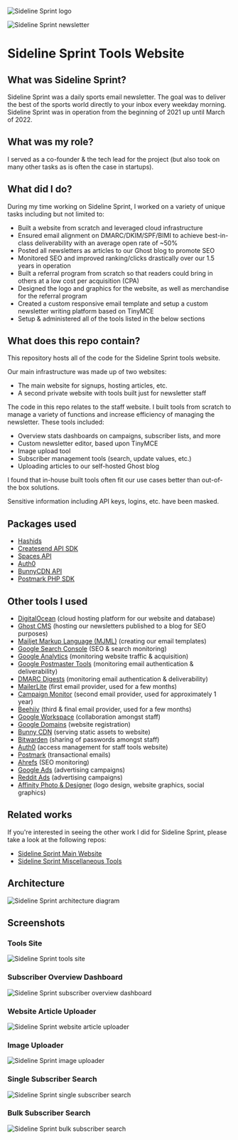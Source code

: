 ![Sideline Sprint logo](/img/text-logo-large.png)

![Sideline Sprint newsletter](/img/newsletter.png)

# Sideline Sprint Tools Website

## What was Sideline Sprint?

Sideline Sprint was a daily sports email newsletter. The goal was to deliver the best of the sports world directly to your inbox every weekday morning. Sideline Sprint was in operation from the beginning of 2021 up until March of 2022.

## What was my role?

I served as a co-founder & the tech lead for the project (but also took on many other tasks as is often the case in startups).

## What did I do?

During my time working on Sideline Sprint, I worked on a variety of unique tasks including but not limited to:
- Built a website from scratch and leveraged cloud infrastructure
- Ensured email alignment on DMARC/DKIM/SPF/BIMI to achieve best-in-class deliverability with an average open rate of ~50%
- Posted all newsletters as articles to our Ghost blog to promote SEO
- Monitored SEO and improved ranking/clicks drastically over our 1.5 years in operation
- Built a referral program from scratch so that readers could bring in others at a low cost per acquisition (CPA)
- Designed the logo and graphics for the website, as well as merchandise for the referral program
- Created a custom responsive email template and setup a custom newsletter writing platform based on TinyMCE
- Setup & administered all of the tools listed in the below sections

## What does this repo contain?

This repository hosts all of the code for the Sideline Sprint tools website.

Our main infrastructure was made up of two websites:
- The main website for signups, hosting articles, etc.
- A second private website with tools built just for newsletter staff

The code in this repo relates to the staff website. I built tools from scratch to
manage a variety of functions and increase efficiency of managing the newsletter.
These tools included:
- Overview stats dashboards on campaigns, subscriber lists, and more
- Custom newsletter editor, based upon TinyMCE
- Image upload tool
- Subscriber management tools (search, update values, etc.)
- Uploading articles to our self-hosted Ghost blog

I found that in-house built tools often fit our use cases better than out-of-the box solutions.

Sensitive information including API keys, logins, etc. have been masked.

## Packages used

- [Hashids](https://github.com/vinkla/hashids)
- [Createsend API SDK](https://github.com/campaignmonitor/createsend-php)
- [Spaces API](https://github.com/SociallyDev/Spaces-API)
- [Auth0](https://github.com/auth0/auth0-PHP)
- [BunnyCDN API](https://github.com/BunnyWay/BunnyCDN.PHP.Storage)
- [Postmark PHP SDK](https://github.com/ActiveCampaign/postmark-php)

## Other tools I used

- [DigitalOcean](https://www.digitalocean.com/) (cloud hosting platform for our website and database)
- [Ghost CMS](https://ghost.org/) (hosting our newsletters published to a blog for SEO purposes)
- [Mailjet Markup Language (MJML)](https://mjml.io/) (creating our email templates)
- [Google Search Console](https://search.google.com/search-console/about) (SEO & search monitoring)
- [Google Analytics](https://analytics.google.com/) (monitoring website traffic & acquisition)
- [Google Postmaster Tools](https://www.gmail.com/postmaster/) (monitoring email authentication & deliverability)
- [DMARC Digests](https://dmarcdigests.com/) (monitoring email authentication & deliverability)
- [MailerLite](https://www.mailerlite.com/) (first email provider, used for a few months)
- [Campaign Monitor](https://www.campaignmonitor.com/) (second email provider, used for approximately 1 year)
- [Beehiiv](https://www.beehiiv.com/) (third & final email provider, used for a few months)
- [Google Workspace](https://workspace.google.com/) (collaboration amongst staff)
- [Google Domains](https://domains.google/) (website registration)
- [Bunny CDN](https://bunny.net/) (serving static assets to website)
- [Bitwarden](https://bitwarden.com/) (sharing of passwords amongst staff)
- [Auth0](https://auth0.com/) (access management for staff tools website)
- [Postmark](https://postmarkapp.com/) (transactional emails)
- [Ahrefs](https://ahrefs.com/) (SEO monitoring)
- [Google Ads](https://ads.google.com/home/) (advertising campaigns)
- [Reddit Ads](https://ads.reddit.com/) (advertising campaigns)
- [Affinity Photo & Designer](https://affinity.serif.com/en-us/) (logo design, website graphics, social graphics)

## Related works

If you're interested in seeing the other work I did for Sideline Sprint, please take a look at the following repos:
- [Sideline Sprint Main Website](https://github.com/mrtrombley/sideline-sprint-website)
- [Sideline Sprint Miscellaneous Tools](https://github.com/mrtrombley/sideline-sprint-misc)

## Architecture
![Sideline Sprint architecture diagram](/img/architecture-diagram.png)

## Screenshots

### Tools Site
![Sideline Sprint tools site](/img/tools-site.png)

### Subscriber Overview Dashboard
![Sideline Sprint subscriber overview dashboard](/img/overview-dashboard.png)

### Website Article Uploader
![Sideline Sprint website article uploader](/img/website-article-uploader.png)

### Image Uploader
![Sideline Sprint image uploader](/img/image-uploader.png)

### Single Subscriber Search
![Sideline Sprint single subscriber search](/img/single-subscriber-search.png)

### Bulk Subscriber Search
![Sideline Sprint bulk subscriber search](/img/bulk-subscriber-search.png)